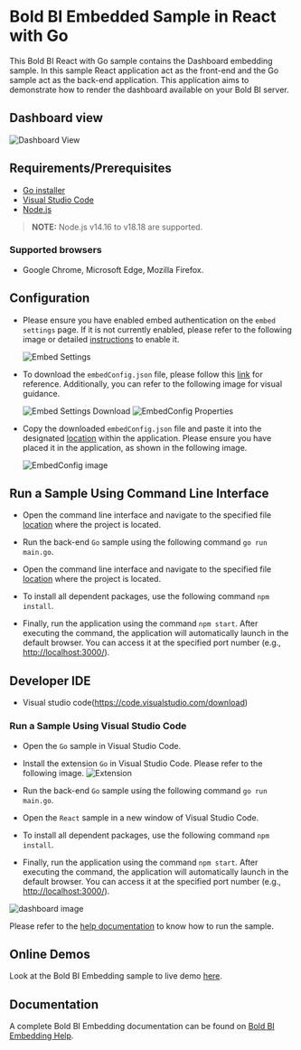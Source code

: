 # Bold BI Embedded Sample in React with Go

This Bold BI React with Go sample contains the Dashboard embedding sample. In this sample React application act as the front-end and the Go sample act as the back-end application. This application aims to demonstrate how to render the dashboard available on your Bold BI server.

## Dashboard view

![Dashboard View](https://github.com/boldbi/aspnet-core-sample/assets/91586758/1407fd9b-abaa-47f5-b02a-fbadd8bc2388)

## Requirements/Prerequisites

* [Go installer](https://go.dev/dl/)
* [Visual Studio Code](https://code.visualstudio.com/download)
* [Node.js](https://nodejs.org/en/)

 > **NOTE:** Node.js v14.16 to v18.18 are supported.

### Supported browsers
  
* Google Chrome, Microsoft Edge, Mozilla Firefox.

## Configuration

* Please ensure you have enabled embed authentication on the `embed settings` page. If it is not currently enabled, please refer to the following image or detailed [instructions](https://help.boldbi.com/site-administration/embed-settings/#get-embed-secret-code) to enable it.

    ![Embed Settings](https://github.com/boldbi/aspnet-core-sample/assets/91586758/b3a81978-9eb4-42b2-92bb-d1e2735ab007)

* To download the `embedConfig.json` file, please follow this [link](https://help.boldbi.com/site-administration/embed-settings/#get-embed-configuration-file) for reference. Additionally, you can refer to the following image for visual guidance.

     ![Embed Settings Download](https://github.com/boldbi/aspnet-core-sample/assets/91586758/d27d4cfc-6a3e-4c34-975e-f5f22dea6172)
     ![EmbedConfig Properties](https://github.com/boldbi/aspnet-core-sample/assets/91586758/d6ce925a-0d4c-45d2-817e-24d6d59e0d63)

* Copy the downloaded `embedConfig.json` file and paste it into the designated [location](https://github.com/boldbi/react-with-go-sample/tree/master/Go) within the application. Please ensure you have placed it in the application, as shown in the following image.

    ![EmbedConfig image](https://github.com/boldbi/aspnet-core-sample/assets/91586758/4d1489c0-ea7a-40ab-b067-e116ad9bee5a)

## Run a Sample Using Command Line Interface

* Open the command line interface and navigate to the specified file [location](https://github.com/boldbi/react-with-go-sample/tree/master/Go) where the project is located.

* Run the back-end `Go` sample using the following command `go run main.go`.

* Open the command line interface and navigate to the specified file [location](https://github.com/boldbi/react-with-go-sample/tree/master/React) where the project is located.

* To install all dependent packages, use the following command `npm install`.

* Finally, run the application using the command `npm start`. After executing the command, the application will automatically launch in the default browser. You can access it at the specified port number (e.g., <http://localhost:3000/>).

## Developer IDE

* Visual studio code(<https://code.visualstudio.com/download>)

### Run a Sample Using Visual Studio Code

* Open the `Go` sample in Visual Studio Code.

* Install the extension `Go` in Visual Studio Code. Please refer to the following image.
    ![Extension](https://github.com/boldbi/aspnet-core-sample/assets/91586758/8cc5ca2f-f59f-4bd1-bb5c-3dc00ac1b2a8)

* Run the back-end `Go` sample using the following command `go run main.go`.

* Open the `React` sample in a new window of Visual Studio Code.

* To install all dependent packages, use the following command `npm install`.

* Finally, run the application using the command `npm start`. After executing the command, the application will automatically launch in the default browser. You can access it at the specified port number (e.g., <http://localhost:3000/>).

![dashboard image](https://github.com/boldbi/aspnet-core-sample/assets/91586758/1407fd9b-abaa-47f5-b02a-fbadd8bc2388)

Please refer to the [help documentation](https://help.boldbi.com/embedding-options/embedding-sdk/samples/react-with-go/#how-to-run-the-sample) to know how to run the sample.

## Online Demos

Look at the Bold BI Embedding sample to live demo [here](https://samples.boldbi.com/embed).

## Documentation

 A complete Bold BI Embedding documentation can be found on [Bold BI Embedding Help](https://help.boldbi.com/embedded-bi/javascript-based/).
